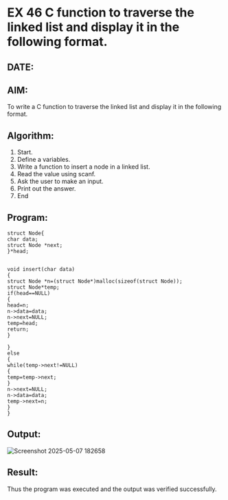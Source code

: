 # EX 46 C function to traverse the linked list and display it in the following format.
## DATE:
## AIM:
To write a C function to traverse the linked list and display it in the following format.

## Algorithm:
1. Start. 
2. Define a variables. 
3. Write a function to insert a node in a linked list. 
4. Read the value using scanf. 
5. Ask the user to make an input. 
6. Print out the answer. 
7. End   

## Program:
```
struct Node{ 
char data; 
struct Node *next; 
}*head; 
 
 
void insert(char data) 
{ 
struct Node *n=(struct Node*)malloc(sizeof(struct Node)); 
struct Node*temp; 
if(head==NULL) 
{ 
head=n; 
n->data=data; 
n->next=NULL; 
temp=head; 
return; 
} 
 
}  
else 
{ 
while(temp->next!=NULL) 
{ 
temp=temp->next; 
} 
n->next=NULL; 
n->data=data; 
temp->next=n; 
} 
}
```

## Output:
![Screenshot 2025-05-07 182658](https://github.com/user-attachments/assets/f408072a-15b2-48cb-a3ec-a08922305b77)


## Result:
Thus the program was executed and the output was verified successfully.
